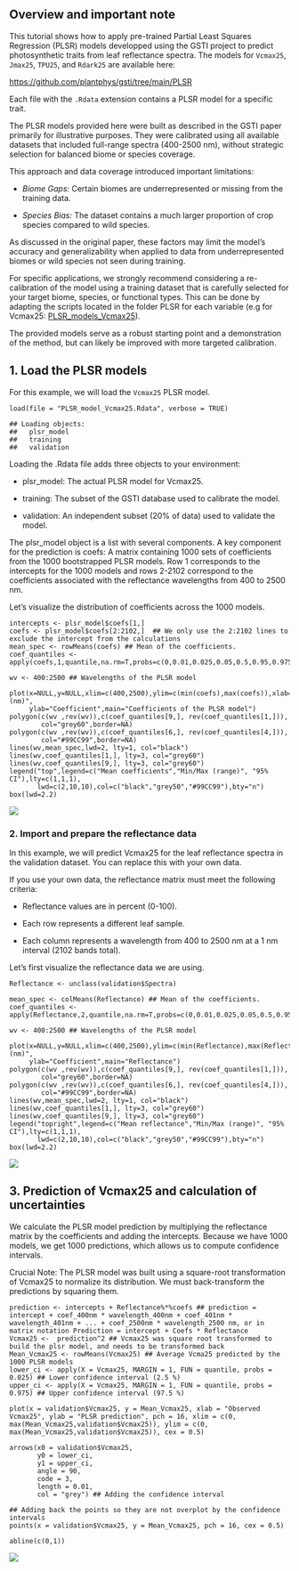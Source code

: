 ## Overview and important note

This tutorial shows how to apply pre-trained Partial Least Squares
Regression (PLSR) models developped using the GSTI project to predict
photosynthetic traits from leaf reflectance spectra. The models for
`Vcmax25`, `Jmax25`, `TPU25`, and `Rdark25` are available here:

<https://github.com/plantphys/gsti/tree/main/PLSR>

Each file with the `.Rdata` extension contains a PLSR model for a
specific trait.

The PLSR models provided here were built as described in the GSTI paper
primarily for illustrative purposes. They were calibrated using all
available datasets that included full-range spectra (400-2500 nm),
without strategic selection for balanced biome or species coverage.

This approach and data coverage introduced important limitations:

-   *Biome Gaps:* Certain biomes are underrepresented or missing from
    the training data.

-   *Species Bias:* The dataset contains a much larger proportion of
    crop species compared to wild species.

As discussed in the original paper, these factors may limit the model’s
accuracy and generalizability when applied to data from underrepresented
biomes or wild species not seen during training.

For specific applications, we strongly recommend considering a
re-calibration of the model using a training dataset that is carefully
selected for your target biome, species, or functional types. This can
be done by adapting the scripts located in the folder PLSR for each
variable (e.g for Vcmax25:
[PLSR\_models\_Vcmax25](https://github.com/plantphys/gsti/blob/main/PLSR/PLSR_models_Vcmax25.R)).

The provided models serve as a robust starting point and a demonstration
of the method, but can likely be improved with more targeted
calibration.

## 1. Load the PLSR models

For this example, we will load the `Vcmax25` PLSR model.

    load(file = "PLSR_model_Vcmax25.Rdata", verbose = TRUE) 

    ## Loading objects:
    ##   plsr_model
    ##   training
    ##   validation

Loading the .Rdata file adds three objects to your environment:

-   plsr\_model: The actual PLSR model for Vcmax25.

-   training: The subset of the GSTI database used to calibrate the
    model.

-   validation: An independent subset (20% of data) used to validate the
    model.

The plsr\_model object is a list with several components. A key
component for the prediction is coefs: A matrix containing 1000 sets of
coefficients from the 1000 bootstrapped PLSR models. Row 1 corresponds
to the intercepts for the 1000 models and rows 2-2102 correspond to the
coefficients associated with the reflectance wavelengths from 400 to
2500 nm.

Let’s visualize the distribution of coefficients across the 1000 models.

    intercepts <- plsr_model$coefs[1,]
    coefs <- plsr_model$coefs[2:2102,]  ## We only use the 2:2102 lines to exclude the intercept from the calculations
    mean_spec <- rowMeans(coefs) ## Mean of the coefficients.  
    coef_quantiles <- apply(coefs,1,quantile,na.rm=T,probs=c(0,0.01,0.025,0.05,0.5,0.95,0.975,0.99,1))

    wv <- 400:2500 ## Wavelengths of the PLSR model

    plot(x=NULL,y=NULL,xlim=c(400,2500),ylim=c(min(coefs),max(coefs)),xlab="Wavelength (nm)",
         ylab="Coefficient",main="Coefficients of the PLSR model")
    polygon(c(wv ,rev(wv)),c(coef_quantiles[9,], rev(coef_quantiles[1,])),
            col="grey60",border=NA)
    polygon(c(wv ,rev(wv)),c(coef_quantiles[6,], rev(coef_quantiles[4,])),
            col="#99CC99",border=NA)
    lines(wv,mean_spec,lwd=2, lty=1, col="black")
    lines(wv,coef_quantiles[1,], lty=3, col="grey60")
    lines(wv,coef_quantiles[9,], lty=3, col="grey60")
    legend("top",legend=c("Mean coefficients","Min/Max (range)", "95% CI"),lty=c(1,1,1),
           lwd=c(2,10,10),col=c("black","grey50","#99CC99"),bty="n")
    box(lwd=2.2)

![](Apply_PLSR_new_datasets_files/figure-markdown_strict/unnamed-chunk-2-1.png)

### 2. Import and prepare the reflectance data

In this example, we will predict Vcmax25 for the leaf reflectance
spectra in the validation dataset. You can replace this with your own
data.

If you use your own data, the reflectance matrix must meet the following
criteria:

-   Reflectance values are in percent (0-100).

-   Each row represents a different leaf sample.

-   Each column represents a wavelength from 400 to 2500 nm at a 1 nm
    interval (2102 bands total).

Let’s first visualize the reflectance data we are using.

    Reflectance <- unclass(validation$Spectra)

    mean_spec <- colMeans(Reflectance) ## Mean of the coefficients.  
    coef_quantiles <- apply(Reflectance,2,quantile,na.rm=T,probs=c(0,0.01,0.025,0.05,0.5,0.95,0.975,0.99,1))

    wv <- 400:2500 ## Wavelengths of the PLSR model

    plot(x=NULL,y=NULL,xlim=c(400,2500),ylim=c(min(Reflectance),max(Reflectance)),xlab="Wavelength (nm)",
         ylab="Coefficient",main="Reflectance")
    polygon(c(wv ,rev(wv)),c(coef_quantiles[9,], rev(coef_quantiles[1,])),
            col="grey60",border=NA)
    polygon(c(wv ,rev(wv)),c(coef_quantiles[6,], rev(coef_quantiles[4,])),
            col="#99CC99",border=NA)
    lines(wv,mean_spec,lwd=2, lty=1, col="black")
    lines(wv,coef_quantiles[1,], lty=3, col="grey60")
    lines(wv,coef_quantiles[9,], lty=3, col="grey60")
    legend("topright",legend=c("Mean reflectance","Min/Max (range)", "95% CI"),lty=c(1,1,1),
           lwd=c(2,10,10),col=c("black","grey50","#99CC99"),bty="n")
    box(lwd=2.2)

![](Apply_PLSR_new_datasets_files/figure-markdown_strict/unnamed-chunk-3-1.png)

## 3. Prediction of Vcmax25 and calculation of uncertainties

We calculate the PLSR model prediction by multiplying the reflectance
matrix by the coefficients and adding the intercepts. Because we have
1000 models, we get 1000 predictions, which allows us to compute
confidence intervals.

Crucial Note: The PLSR model was built using a square-root
transformation of Vcmax25 to normalize its distribution. We must
back-transform the predictions by squaring them.

    prediction <- intercepts + Reflectance%*%coefs ## prediction = intercept + coef_400nm * wavelength_400nm + coef_401nm * wavelength_401nm + ... + coef_2500nm * wavelength_2500 nm, or in matrix notation Prediction = intercept + Coefs * Reflectance 
    Vcmax25 <-  prediction^2 ## Vcmax25 was square root transformed to build the plsr model, and needs to be transformed back 
    Mean_Vcmax25 <- rowMeans(Vcmax25) ## Average Vcma25 predicted by the 1000 PLSR models
    lower_ci <- apply(X = Vcmax25, MARGIN = 1, FUN = quantile, probs = 0.025) ## Lower confidence interval (2.5 %)
    upper_ci <- apply(X = Vcmax25, MARGIN = 1, FUN = quantile, probs = 0.975) ## Upper confidence interval (97.5 %)

    plot(x = validation$Vcmax25, y = Mean_Vcmax25, xlab = "Observed Vcmax25", ylab = "PLSR prediction", pch = 16, xlim = c(0, max(Mean_Vcmax25,validation$Vcmax25)), ylim = c(0, max(Mean_Vcmax25,validation$Vcmax25)), cex = 0.5)

    arrows(x0 = validation$Vcmax25, 
           y0 = lower_ci, 
           y1 = upper_ci, 
           angle = 90, 
           code = 3, 
           length = 0.01,
           col = "grey") ## Adding the confidence interval

    ## Adding back the points so they are not overplot by the confidence intervals
    points(x = validation$Vcmax25, y = Mean_Vcmax25, pch = 16, cex = 0.5)

    abline(c(0,1))

![](Apply_PLSR_new_datasets_files/figure-markdown_strict/unnamed-chunk-4-1.png)
